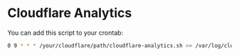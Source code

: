 # Cloudflare Analytics

You can add this script to your crontab:

```bash
0 9 * * * /your/cloudflare/path/cloudflare-analytics.sh >> /var/log/cloudflare.log 2>&1
```
